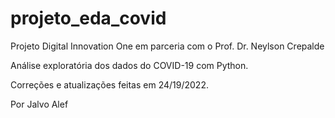# projeto_eda_covid
Projeto Digital Innovation One em parceria com o Prof. Dr. Neylson Crepalde

Análise exploratória dos dados do COVID-19 com Python.

Correções e atualizações feitas em 24/19/2022.

Por Jalvo Alef
